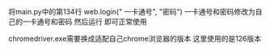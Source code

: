 将main.py中的第134行
web.login(" 一卡通号", "密码")
一卡通号和密码修改为自己的一卡通号和密码
然后运行 即可正常使用

chromedriver.exe需要换成适配自己chrome浏览器的版本
这里使用的是126版本
